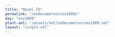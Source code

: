 ```yaml
---
title: "Novel IX"
permalink: "/enDecameron/nov1009/"
day: "nov1009"
plant-xml: "/assets/xml/enDecameron/nov1009.xml"
layout: "single-xml"
---
```

